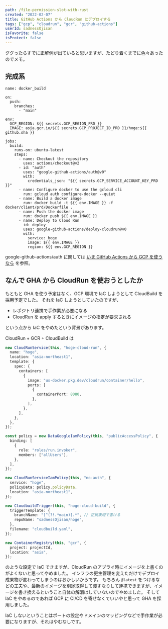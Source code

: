 ```yaml
---
path: /file-permission-slot-with-rust
created: "2022-02-07"
title: GitHub Actions から CloudRun にデプロイする
tags: ["gcp", "cloudrun", "gcr", "github-actions"]
userId: sadnessOjisan
isFavorite: false
isProtect: false
---
```


ググったらすでに正解例が出ていると思いますが、たどり着くまでに色々あったのでメモ。

## 完成系

```tsx
name: docker_build

on:
  push:
    branches:
      - "main"

env:
  GCP_REGION: ${{ secrets.GCP_REGION_PRD }}
  IMAGE: asia.gcr.io/${{ secrets.GCP_PROJECT_ID_PRD }}/hoge:${{ github.sha }}

jobs:
  build:
    runs-on: ubuntu-latest
    steps:
      - name: Checkout the repository
        uses: actions/checkout@v2
      - id: "auth"
        uses: "google-github-actions/auth@v0"
        with:
          credentials_json: "${{ secrets.GCP_SERVICE_ACCOUNT_KEY_PRD }}"
      - name: Configure docker to use the gcloud cli
        run: gcloud auth configure-docker --quiet
      - name: Build a docker image
        run: docker build -t ${{ env.IMAGE }} -f docker/client/prd/Dockerfile .
      - name: Push the docker image
        run: docker push ${{ env.IMAGE }}
      - name: Deploy to Cloud Run
        id: deploy
        uses: google-github-actions/deploy-cloudrun@v0
        with:
          service: hoge
          image: ${{ env.IMAGE }}
          region: ${{ env.GCP_REGION }}
```

google-github-actions/auth に関しては [いま GitHub Actions から GCP を使うなら](https://blog.ojisan.io/gha-gcloud/) を参照。

## なんで GHA から CloudRun を使おうとしたか

もともと GHA を使う予定はなく、GCP 環境で IaC しようとして CloudBuild を採用予定でした。
それを IaC しようとしていたのですが、

- レポジトリ連携で手作業が必要になる
- CloudRun を apply するときにイメージの指定が要求される

という点から IaC をやめたという背景があります。

CloudRun + GCR + CloudBuild は

```ts
new CloudRunService(this, "hoge-cloud-run", {
  name: "hoge",
  location: "asia-northeast1",
  template: {
    spec: {
      containers: [
        {
          image: "us-docker.pkg.dev/cloudrun/container/hello",
          ports: [
            {
              containerPort: 8080,
            },
          ],
        },
      ],
    },
  },
});

const policy = new DataGoogleIamPolicy(this, "publicAccessPolicy", {
  binding: [
    {
      role: "roles/run.invoker",
      members: ["allUsers"],
    },
  ],
});

new CloudRunServiceIamPolicy(this, "no-auth", {
  service: "hoge",
  policyData: policy.policyData,
  location: "asia-northeast1",
});

new CloudbuildTrigger(this, "hoge-cloud-build", {
  triggerTemplate: {
    branchName: "[^(?!.*main)].*", // 正規表現で書ける
    repoName: "sadnessOjisan/hoge",
  },
  filename: "cloudbuild.yaml",
});

new ContainerRegistry(this, "gcr", {
  project: projectId,
  location: "asia",
});
```

のような設定で IaC できますが、CloudRun のアプライ時にイメージを上書くのがよくないと思ってやめました。
インフラの更生管理を変えただけでデプロイ成果物が変わってしまうのはおかしいからです。
もちろん `@latest` をつけるなどの工夫や、最新のイメージを別途取得して渡すなりして連携できますが、イメージを書き換えるということ自体の解消はしていないのでやめました。
そして IaC をやめるのであれば GCP に CI/CD を寄せなくていいやと思って GHA を採用しました。

IaC しないということはポートの設定やドメインのマッピングなどで手作業が必要になりますが、それはやむなしです。
